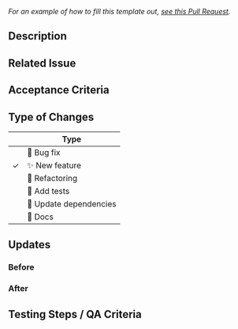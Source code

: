 _For an example of how to fill this template out, [see this Pull Request](https://github.com/the-collab-lab/tcl-3-smart-shopping-list/pull/44)._

## Description

<!-- What does this code change? Why did I choose this approach? Did I learn anything worth sharing? Reminder: This will be a publicly facing representation of your work (READ: help you land that sweet dev gig). -->

## Related Issue

<!-- If you write "closes" followed by the Github issue number, it will automatically close the issue for you when the PR merges -->

## Acceptance Criteria

<!-- Include AC from the Github issue -->

## Type of Changes

<!-- Put an `✓` for the applicable box: -->

|     | Type                       |
| --- | -------------------------- |
|    | :bug: Bug fix              |
|  ✓ | :sparkles: New feature     |
|    | :hammer: Refactoring       |
|    | :100: Add tests            |
|    | :link: Update dependencies |
|    | :scroll: Docs              |

## Updates

### Before

<!-- If UI feature, take provide screenshots -->


### After

<!-- If UI feature, take provide screenshots -->


## Testing Steps / QA Criteria

<!-- Provide steps the other cohort members and mentors need to follow to properly test your additions. -->

